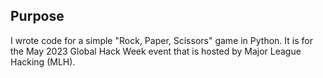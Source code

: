 ## Purpose
I wrote code for a simple "Rock, Paper, Scissors" game in Python. It is for the May 2023 Global Hack Week event that is hosted by Major League Hacking (MLH).